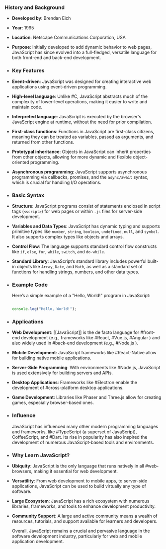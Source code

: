 ### **History and Background**
- **Developed by**: Brendan Eich
- **Year**: 1995
- **Location**: Netscape Communications Corporation, USA
- **Purpose**: Initially developed to add dynamic behavior to web pages, JavaScript has since evolved into a full-fledged, versatile language for both front-end and back-end development.
- ### **Key Features**
- **Event-driven**: JavaScript was designed for creating interactive web applications using event-driven programming.
- **High-level language**: Unlike #C, JavaScript abstracts much of the complexity of lower-level operations, making it easier to write and maintain code.
- **Interpreted language**: JavaScript is executed by the browser's JavaScript engine at runtime, without the need for prior compilation.
- **First-class functions**: Functions in JavaScript are first-class citizens, meaning they can be treated as variables, passed as arguments, and returned from other functions.
- **Prototypal inheritance**: Objects in JavaScript can inherit properties from other objects, allowing for more dynamic and flexible object-oriented programming.
- **Asynchronous programming**: JavaScript supports asynchronous programming via callbacks, promises, and the `async/await` syntax, which is crucial for handling I/O operations.
- ### **Basic Syntax**
- **Structure**: JavaScript programs consist of statements enclosed in script tags (`<script>`) for web pages or within `.js` files for server-side development.
- **Variables and Data Types**: JavaScript has dynamic typing and supports primitive types like `number`, `string`, `boolean`, `undefined`, `null`, and `symbol`. It also supports complex types like objects and arrays.
- **Control Flow**: The language supports standard control flow constructs like `if`, `else`, `for`, `while`, `switch`, and `do-while`.
- **Standard Library**: JavaScript’s standard library includes powerful built-in objects like `Array`, `Date`, and `Math`, as well as a standard set of functions for handling strings, numbers, and other data types.
- ### **Example Code**
  
  Here’s a simple example of a "Hello, World!" program in JavaScript:
  
  ```javascript
  
  console.log("Hello, World!");
  
  ```
- ### **Applications**
- **Web Development**: [[JavaScript]] is the de facto language for #front-end development (e.g., frameworks like #React, #Vue.js, #Angular ) and also widely used in #back-end development (e.g., #Node.js ).
- **Mobile Development**: JavaScript frameworks like #React-Native allow for building native mobile applications.
- **Server-Side Programming**: With environments like #Node.js, JavaScript is used extensively for building servers and APIs.
- **Desktop Applications**: Frameworks like #Electron enable the development of #cross-platform desktop applications.
- **Game Development**: Libraries like Phaser and Three.js allow for creating games, especially browser-based ones.
- ### **Influence**
  
  JavaScript has influenced many other modern programming languages and frameworks, like #TypeScript (a superset of JavaScript), CoffeeScript, and #Dart. Its rise in popularity has also inspired the development of numerous JavaScript-based tools and environments.
- ### **Why Learn JavaScript?**
- **Ubiquity**: JavaScript is the only language that runs natively in all #web-browsers, making it essential for web development.
- **Versatility**: From web development to mobile apps, to server-side applications, JavaScript can be used to build virtually any type of software.
- **Large Ecosystem**: JavaScript has a rich ecosystem with numerous libraries, frameworks, and tools to enhance development productivity.
- **Community Support**: A large and active community means a wealth of resources, tutorials, and support available for learners and developers.
  
  Overall, JavaScript remains a crucial and pervasive language in the software development industry, particularly for web and mobile application development.